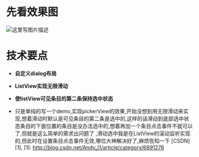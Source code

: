 # 先看效果图


![这里写图片描述](http://img.blog.csdn.net/20170712105504004?watermark/2/text/aHR0cDovL2Jsb2cuY3Nkbi5uZXQvQW5keV9sMQ==/font/5a6L5L2T/fontsize/400/fill/I0JBQkFCMA==/dissolve/70/gravity/SouthEast)


# 技术要点


-  **自定义dialog布局**
- **ListView实现无限滑动**
- **使listView可见条目的第二条保持选中状态**

- 只是单纯的写一个demo,实现pickerView的效果,开始没想到用无限滑动来实现,想着滑动时默认是可见条目的第二条是选中的,这样的话滑动到底部选中状态条目的下面位置的条目是没办法选中的,想着再加一个条目点击事件不就可以了,但就是这么简单的需求出问题了 ,滑动选中我是在ListView的滚动监听实现的,但此时在设置条目点击事件无效,哪位大神解决好了,麻烦告知一下
[CSDN] [1], 
[1]: http://blog.csdn.net/Andy_l1/article/category/6891276
